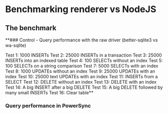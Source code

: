 # Benchmarking renderer vs NodeJS

## The benchmark

\*\*### Control - Query performance with the raw driver (better-sqlite3 vs wa-sqlite)

Test 1: 1000 INSERTs
Test 2: 25000 INSERTs in a transaction
Test 3: 25000 INSERTs into an indexed table
Test 4: 100 SELECTs without an index
Test 5: 100 SELECTs on a string comparison
Test 7: 5000 SELECTs with an index
Test 8: 1000 UPDATEs without an index
Test 9: 25000 UPDATEs with an index
Test 10: 25000 text UPDATEs with an index
Test 11: INSERTs from a SELECT
Test 12: DELETE without an index
Test 13: DELETE with an index
Test 14: A big INSERT after a big DELETE
Test 15: A big DELETE followed by many small INSERTs
Test 16: Clear table\*\*

### Query performance in PowerSync
